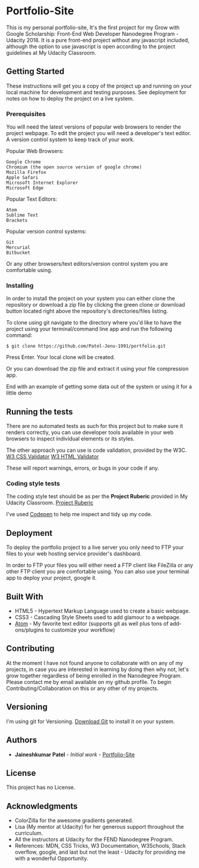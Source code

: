 # Portfolio-Site
This is my personal portfolio-site, It's the first project for my Grow with Google
Scholarship: Front-End Web Developer Nanodegree Program - Udacity 2018. It is a pure
front-end project without any javascript included, although the option to use javascript
is open according to the project guidelines at My Udacity Classroom.

## Getting Started

These instructions will get you a copy of the project up and running on your local machine for development and testing purposes. See deployment for notes on how to deploy the project on a live system.

### Prerequisites

You will need the latest versions of popular web browsers to render the project webpage.
To edit the project you will need a developer's text editor. A version control system to
keep track of your work.

Popular Web Browsers:
```
Google Chrome
Chromium (the open source version of google chrome)
Mozilla Firefox
Apple Safari
Microsoft Internet Explorer
Microsoft Edge
```

Popular Text Editors:
```
Atom
Sublime Text
Brackets
```

Popular version control systems:
```
Git
Mercurial
Bitbucket
```

Or any other browsers/text editors/version control system you are comfortable using.

### Installing

In order to install the project on your system you can either clone the repository
or download a zip file by clicking the green clone or download button located right
above the repository's directories/files listing.

To clone using git navigate to the directory where you'd like to have the project using your terminal/command line app and run the following command:
```
$ git clone https://github.com/Patel-Jenu-1991/portfolio.git
```

Press Enter. Your local clone will be created.

Or you can download the zip file and extract it using your file compression app.

End with an example of getting some data out of the system or using it for a little demo

## Running the tests

There are no automated tests as such for this project but to make sure it renders correctly,
you can use developer tools available in your web browsers to inspect individual elements or
its styles.

The other approach you can use is code validation, provided by the W3C.
[W3 CSS Validator](https://validator.w3.org/)
[W3 HTML Validator](https://validator.w3.org/)

These will report warnings, errors, or bugs in your code if any.

### Coding style tests

The coding style test should be as per the **Project Ruberic** provided in My Udacity Classroom.
[Project Ruberic](https://review.udacity.com/#!/rubrics/45/view)

I've used [Codepen](https://codepen.io/) to help me inspect and tidy up my code.

## Deployment

To deploy the portfolio project to a live server you only need to FTP your files
to your web hosting service provider's dashboard.

In order to FTP your files you will either need a FTP client like FileZilla or any other FTP client you are comfortable using.
You can also use your terminal app to deploy your project, google it.

## Built With

* HTML5 - Hypertext Markup Language used to create a basic webpage.
* CSS3 - Cascading Style Sheets used to add glamour to a webpage.
* [Atom](https://atom.io/) - My favorite text editor (supports git as well plus tons of add-ons/plugins to customize your workflow)

## Contributing

At the moment I have not found anyone to collaborate with on any of my projects, in case you are interested in learning by doing then
why not, let's grow together regardless of being enrolled in the Nanodegree Program. Please contact me by email available on my github profile.
To begin Contributing/Collaboration on this or any other of my projects.

## Versioning

I'm using git for Versioning. [Download Git](https://git-scm.com/downloads) to install it on your system.

## Authors

* **Jaineshkumar Patel** - *Initial work* - [Portfolio-Site](https://patel-jenu-1991.github.io/portfolio/)

## License

This project has no License.

## Acknowledgments

* ColorZilla for the awesome gradients generated.
* Lisa (My mentor at Udacity) for her generous support throughout the curriculum.
* All the instructors at Udacity for the FEND Nanodegree Program.
* References: MDN, CSS Tricks, W3 Documentation, W3Schools, Stack overflow, google,
  and last but not the least - Udacity for providing me with a wonderful Opportunity.
